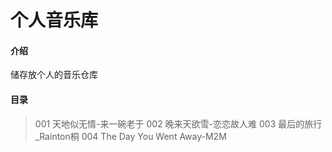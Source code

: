 # 个人音乐库

#### 介绍
储存放个人的音乐仓库

#### 目录
> 001 天地似无情-来一碗老于
> 002 晚来天欲雪-恋恋故人难
> 003 最后的旅行_Rainton桐
> 004 The Day You Went Away-M2M




